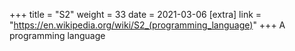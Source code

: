 +++
title = "S2"
weight = 33
date = 2021-03-06
[extra]
link = "https://en.wikipedia.org/wiki/S2_(programming_language)"
+++
A programming language

